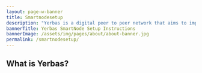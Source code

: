 ```yaml
---
layout: page-w-banner
title: Smartnodesetup
description: "Yerbas is a digital peer to peer network that aims to implement a use case specific blockchain, designed to efficiently handle one specific function: the transfer of assets from one party to another."
bannerTitle: Yerbas SmartNode Setup Instructions
bannerImage: /assets/img/pages/about/about-banner.jpg
permalink: /smartnodesetup/
---
```


<div class="wrapper mt-16 pb-20">
  <h2>What is Yerbas?</h2>


</div>
